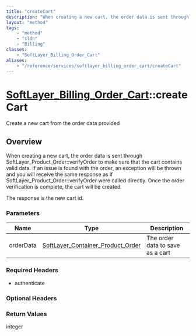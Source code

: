 ```yaml
---
title: "createCart"
description: "When creating a new cart, the order data is sent through SoftLayer_Product_Order::verifyOrder to make sure that the cart... "
layout: "method"
tags:
    - "method"
    - "sldn"
    - "Billing"
classes:
    - "SoftLayer_Billing_Order_Cart"
aliases:
    - "/reference/services/softlayer_billing_order_cart/createCart"
---
```

# [SoftLayer_Billing_Order_Cart](/reference/services/SoftLayer_Billing_Order_Cart)::createCart

Create a new cart from the order data provided


## Overview 
When creating a new cart, the order data is sent through SoftLayer_Product_Order::verifyOrder to make sure that the cart contains valid data. If an issue is found with the order, an exception will be thrown and you will receive the same response as if SoftLayer_Product_Order::verifyOrder were called directly. Once the order verification is complete, the cart will be created. 

The response is the new cart id. 

### Parameters 
|Name | Type | Description |
| --- | --- | --- |
|orderData| <a href='/reference/datatypes/SoftLayer_Container_Product_Order'>SoftLayer_Container_Product_Order </a>| The order data to save as a cart|


### Required Headers
* authenticate

### Optional Headers

### Return Values
integer

